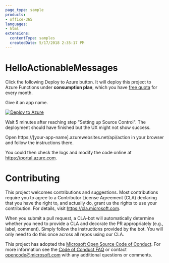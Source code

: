 ```yaml
---
page_type: sample
products:
- office-365
languages:
- html
extensions:
  contentType: samples
  createdDate: 5/17/2018 2:35:17 PM
---
```


# HelloActionableMessages

Click the following Deploy to Azure button. It will deploy this project to Azure Functions under **consumption plan**, which you have [free quota](https://azure.microsoft.com/en-us/pricing/details/functions/) for every month.

Give it an app name.

[![Deploy to Azure](http://azuredeploy.net/deploybutton.png)](https://azuredeploy.net/)

Wait 5 minutes after reaching step "Setting up Source Control". The deployment should have finished but the UX might not show success.

Open https://\[your-app-name\].azurewebsites.net/api/action in your browser and follow the instructions there.

You could then check the logs and modify the code online at https://portal.azure.com.

# Contributing

This project welcomes contributions and suggestions.  Most contributions require you to agree to a
Contributor License Agreement (CLA) declaring that you have the right to, and actually do, grant us
the rights to use your contribution. For details, visit https://cla.microsoft.com.

When you submit a pull request, a CLA-bot will automatically determine whether you need to provide
a CLA and decorate the PR appropriately (e.g., label, comment). Simply follow the instructions
provided by the bot. You will only need to do this once across all repos using our CLA.

This project has adopted the [Microsoft Open Source Code of Conduct](https://opensource.microsoft.com/codeofconduct/).
For more information see the [Code of Conduct FAQ](https://opensource.microsoft.com/codeofconduct/faq/) or
contact [opencode@microsoft.com](mailto:opencode@microsoft.com) with any additional questions or comments.
